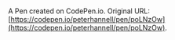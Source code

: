 # 

A Pen created on CodePen.io. Original URL: [https://codepen.io/peterhannell/pen/poLNzOw](https://codepen.io/peterhannell/pen/poLNzOw).

